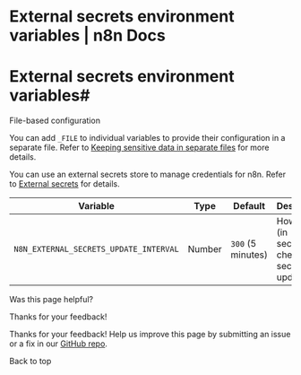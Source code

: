 # External secrets environment variables | n8n Docs

[ ](https://github.com/n8n-io/n8n-docs/edit/main/docs/hosting/configuration/environment-variables/external-secrets.md "Edit this page")

# External secrets environment variables#

File-based configuration

You can add `_FILE` to individual variables to provide their configuration in a separate file. Refer to [Keeping sensitive data in separate files](../../configuration-methods/#keeping-sensitive-data-in-separate-files) for more details.

You can use an external secrets store to manage credentials for n8n. Refer to [External secrets](../../../../external-secrets/) for details.

Variable | Type | Default | Description  
---|---|---|---  
`N8N_EXTERNAL_SECRETS_UPDATE_INTERVAL` | Number | `300` (5 minutes) | How often (in seconds) to check for secret updates.  
Was this page helpful? 

Thanks for your feedback! 

Thanks for your feedback! Help us improve this page by submitting an issue or a fix in our [GitHub repo](https://github.com/n8n-io/n8n-docs). 

Back to top